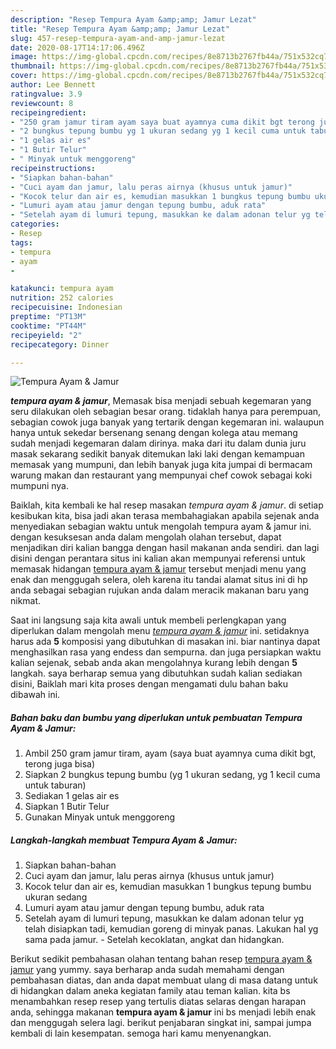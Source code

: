 ```yaml
---
description: "Resep Tempura Ayam &amp;amp; Jamur Lezat"
title: "Resep Tempura Ayam &amp;amp; Jamur Lezat"
slug: 457-resep-tempura-ayam-and-amp-jamur-lezat
date: 2020-08-17T14:17:06.496Z
image: https://img-global.cpcdn.com/recipes/8e8713b2767fb44a/751x532cq70/tempura-ayam-jamur-foto-resep-utama.jpg
thumbnail: https://img-global.cpcdn.com/recipes/8e8713b2767fb44a/751x532cq70/tempura-ayam-jamur-foto-resep-utama.jpg
cover: https://img-global.cpcdn.com/recipes/8e8713b2767fb44a/751x532cq70/tempura-ayam-jamur-foto-resep-utama.jpg
author: Lee Bennett
ratingvalue: 3.9
reviewcount: 8
recipeingredient:
- "250 gram jamur tiram ayam saya buat ayamnya cuma dikit bgt terong juga bisa"
- "2 bungkus tepung bumbu yg 1 ukuran sedang yg 1 kecil cuma untuk taburan"
- "1 gelas air es"
- "1 Butir Telur"
- " Minyak untuk menggoreng"
recipeinstructions:
- "Siapkan bahan-bahan"
- "Cuci ayam dan jamur, lalu peras airnya (khusus untuk jamur)"
- "Kocok telur dan air es, kemudian masukkan 1 bungkus tepung bumbu ukuran sedang"
- "Lumuri ayam atau jamur dengan tepung bumbu, aduk rata"
- "Setelah ayam di lumuri tepung, masukkan ke dalam adonan telur yg telah disiapkan tadi, kemudian goreng di minyak panas. Lakukan hal yg sama pada jamur. Setelah kecoklatan, angkat dan hidangkan."
categories:
- Resep
tags:
- tempura
- ayam
- 

katakunci: tempura ayam  
nutrition: 252 calories
recipecuisine: Indonesian
preptime: "PT13M"
cooktime: "PT44M"
recipeyield: "2"
recipecategory: Dinner

---
```



![Tempura Ayam &amp; Jamur](https://img-global.cpcdn.com/recipes/8e8713b2767fb44a/751x532cq70/tempura-ayam-jamur-foto-resep-utama.jpg)

<b><i>tempura ayam &amp; jamur</i></b>, Memasak bisa menjadi sebuah kegemaran yang seru dilakukan oleh sebagian besar orang. tidaklah hanya para perempuan, sebagian cowok juga banyak yang tertarik dengan kegemaran ini. walaupun hanya untuk sekedar bersenang senang dengan kolega atau memang sudah menjadi kegemaran dalam dirinya. maka dari itu dalam dunia juru masak sekarang sedikit banyak ditemukan laki laki dengan kemampuan memasak yang mumpuni, dan lebih banyak juga kita jumpai di bermacam warung makan dan restaurant yang mempunyai chef cowok sebagai koki mumpuni nya.

Baiklah, kita kembali ke hal resep masakan <i>tempura ayam &amp; jamur</i>. di setiap kesibukan kita, bisa jadi akan terasa membahagiakan apabila sejenak anda menyediakan sebagian waktu untuk mengolah tempura ayam &amp; jamur ini. dengan kesuksesan anda dalam mengolah olahan tersebut, dapat menjadikan diri kalian bangga dengan hasil makanan anda sendiri. dan lagi disini dengan perantara situs ini kalian akan mempunyai referensi untuk memasak hidangan <u>tempura ayam &amp; jamur</u> tersebut menjadi menu yang enak dan menggugah selera, oleh karena itu tandai alamat situs ini di hp anda sebagai sebagian rujukan anda dalam meracik makanan baru yang nikmat.




Saat ini langsung saja kita awali untuk membeli perlengkapan yang diperlukan dalam mengolah menu <u><i>tempura ayam &amp; jamur</i></u> ini. setidaknya harus ada <b>5</b> komposisi yang dibutuhkan di masakan ini. biar nantinya dapat menghasilkan rasa yang endess dan sempurna. dan juga persiapkan waktu kalian sejenak, sebab anda akan mengolahnya kurang lebih dengan <b>5</b> langkah. saya berharap semua yang dibutuhkan sudah kalian sediakan disini, Baiklah mari kita proses dengan mengamati dulu bahan baku dibawah ini.

<!--inarticleads1-->

##### Bahan baku dan bumbu yang diperlukan untuk pembuatan Tempura Ayam &amp; Jamur:

1. Ambil 250 gram jamur tiram, ayam (saya buat ayamnya cuma dikit bgt, terong juga bisa)
1. Siapkan 2 bungkus tepung bumbu (yg 1 ukuran sedang, yg 1 kecil cuma untuk taburan)
1. Sediakan 1 gelas air es
1. Siapkan 1 Butir Telur
1. Gunakan  Minyak untuk menggoreng




<!--inarticleads2-->

##### Langkah-langkah membuat Tempura Ayam &amp; Jamur:

1. Siapkan bahan-bahan
1. Cuci ayam dan jamur, lalu peras airnya (khusus untuk jamur)
1. Kocok telur dan air es, kemudian masukkan 1 bungkus tepung bumbu ukuran sedang
1. Lumuri ayam atau jamur dengan tepung bumbu, aduk rata
1. Setelah ayam di lumuri tepung, masukkan ke dalam adonan telur yg telah disiapkan tadi, kemudian goreng di minyak panas. Lakukan hal yg sama pada jamur. - Setelah kecoklatan, angkat dan hidangkan.




Berikut sedikit pembahasan olahan tentang bahan resep <u>tempura ayam &amp; jamur</u> yang yummy. saya berharap anda sudah memahami dengan pembahasan diatas, dan anda dapat membuat ulang di masa datang untuk di hidangkan dalam aneka kegiatan family atau teman kalian. kita bs menambahkan resep resep yang tertulis diatas selaras dengan harapan anda, sehingga makanan <b>tempura ayam &amp; jamur</b> ini bs menjadi lebih enak dan menggugah selera lagi. berikut penjabaran singkat ini, sampai jumpa kembali di lain kesempatan. semoga hari kamu menyenangkan.
